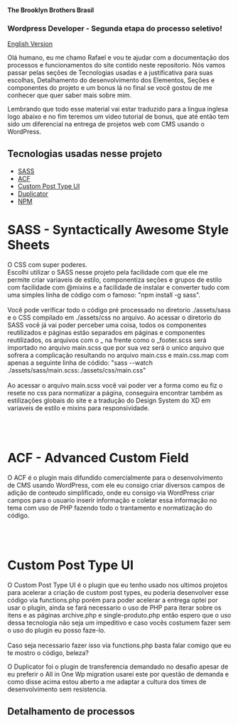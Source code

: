 #### The Brooklyn Brothers Brasil
### Wordpress Developer - Segunda etapa do processo seletivo!

<a href="#detalhamento-de-processos"> English Version </a>

Olá humano, eu me chamo Rafael e vou te ajudar com a documentação dos processos e funcionamentos do site contido neste repositorio.
Nós vamos passar pelas seções de Tecnologias usadas e a justificativa para suas escolhas, Detalhamento do desenvolvimento dos Elementos, Seções e componentes do projeto e um bonus lá no final se você gostou de me conhecer que quer saber mais sobre mim.


Lembrando que todo esse material vai estar traduzido para a lingua inglesa logo abaixo e no fim teremos um video tutorial de bonus, que até então tem sido um diferencial na entrega de projetos web com CMS usando o WordPress.

## Tecnologias usadas nesse projeto
<ul>
    <li><a href="#sass">SASS</a></li>
    <li><a href="acf">ACF</a></li>
    <li><a href="#CPTUI">Custom Post Type UI</a></li>
    <li><a href="">Duplicator</a></li>
    <li><a href="">NPM</a></li>
</ul>

# <h1 id="sass">SASS - Syntactically Awesome Style Sheets</h1>
<p>
    O CSS com super poderes.</br>
    Escolhi utilizar o SASS nesse projeto pela facilidade com que ele me permite criar variaveis de estilo, componentiza seções e grupos de estilo com facilidade com @mixins e a facilidade de instalar e converter tudo com uma simples linha de código com o famoso: "npm install -g sass".
    </br></br>
    Você pode verificar todo o código pré processado no diretorio ./assets/sass e o CSS compilado em ./assets/css no arquivo.
    Ao acessar o diretorio do SASS você já vai poder perceber uma coisa, todos os componentes reutilizados e páginas estão separados em páginas e componentes reutilizados, os arquivos com o _ na frente como o _footer.scss será importado no arquivo main.scss que por sua vez será o unico arquivo que sofrera a complicação resultando no arquivo main.css e main.css.map com apenas a seguinte linha de códido: "sass --watch ./assets/sass/main.scss:./assets/css/main.css"
    </br></br>
    Ao acessar o arquivo main.scss você vai poder ver a forma como eu fiz o resete no css para normatizar a página, conseguira encontrar também as estilizações globais do site e a tradução do Design System do XD em variaveis de estilo e mixins para responsividade.
</p>
 </br></br>

# <h1 id="acf">ACF - Advanced Custom Field</h1>
<p>O ACF é o plugin mais difundido comercialmente para o desenvolvimento de CMS usando WordPress, com ele eu consigo criar diversos campos de adição de conteudo simplificado, onde eu consigo via WordPress criar campos para o usuario inserir informação e coletar essa informação no tema com uso de PHP fazendo todo o trantamento e normatização do código.</p>
 </br></br>

# <h1 id="CPTUI">Custom Post Type UI</h1>
<p>
    O Custom Post Type UI é o plugin que eu tenho usado nos ultimos projetos para acelerar a criação de custom post types, eu poderia desenvolver esse código via functions.php porém para poder acelerar a entrega optei por usar o plugin, ainda se fará necessario o uso de PHP para iterar sobre os itens e as páginas archive.php e single-produto.php então espero que o uso dessa tecnologia não seja um impeditivo e caso vocês costumem fazer sem o uso do plugin eu posso faze-lo.
    </br></br>
    Caso seja necessario fazer isso via functions.php basta falar comigo que eu te mostro o código, beleza?
</p>
<p>
    O Duplicator foi o plugin de transferencia demandado no desafio apesar de eu preferir o All in One Wp migration usarei este por questão de demanda e como disse acima
    estou aberto a me adaptar a cultura dos times de desenvolvimento sem resistencia.
</p>

## Detalhamento de processos

<div id="detalhamento-de-processos"></div>